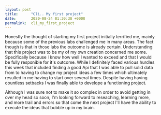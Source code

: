 ```yaml
---
layout: post
title:      "Cli.. My first project"
date:       2020-08-24 01:30:38 +0000
permalink:  cli_my_first_project
---
```



Honestly the thought of starting my first project initially terrified me, mainly because some of the previous labs challenged me in many areas. The fact though is that in those labs the outcome is already certain. Understanding that this project was to be my of my own creation concerned me some. Specifically because I know how well I wanted to exceed and that I would be fully responible for it's outcome. While I definitely faced various hurdles this week that included finding a good Api that I was able to pull solid data from to having to change my project ideas a few times which ultimately resulted in me having to start over several times. Despite having having countless setbacks I was finally able to develope a functioning project.

Although I was sure not to make it so complex in order to avoid getting in over my head so soon, I'm looking forward to reseaching, learning more, and more trail and errors so that come the next project I'll have the ability to execute the ideas that bubble up in my brain.
